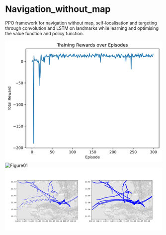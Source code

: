 # Navigation_without_map
PPO framework for navigation without map, self-localisation and targeting through convolution and LSTM on landmarks while learning and optimising the value function and policy function.

![Figure01](https://github.com/KaysenWB/Navigation_without_map/blob/main/Navigation_nomap/results/rewards.jpg?raw=true)
![Figure01](https://github.com/KaysenWB/Navigation_without_map/blob/main/Navigation_nomap/tra/rewards.jpg?raw=true)
![AIS_clean](https://github.com/KaysenWB/AIS-Process/blob/main/figure.jpeg?raw=true)
